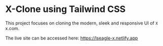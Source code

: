 # X-Clone using Tailwind CSS
This project focuses on cloning the modern, sleek and responsive UI of `X` x.com.

The live site can be accessed here: https://lseagle-x.netlify.app
